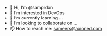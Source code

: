 - 👋 Hi, I’m @samprdxn
- 👀 I’m interested in DevOps
- 🌱 I’m currently learning ...
- 💞️ I’m looking to collaborate on ...
- 📫 How to reach me: sameers@axioned.com

<!---
samprdxn/samprdxn is a ✨ special ✨ repository because its `README.md` (this file) appears on your GitHub profile.
You can click the Preview link to take a look at your changes.
--->
